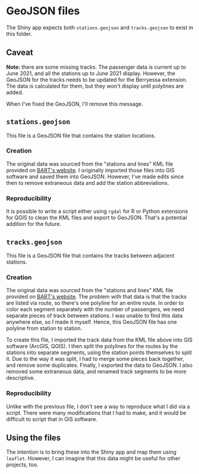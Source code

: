 # GeoJSON files

The Shiny app expects both `stations.geojson` and `tracks.geojson` to exist in this folder.

## Caveat

**Note:** there are some missing tracks.
The passenger data is current up to June 2021, and all the stations up to June 2021 display.
However, the GeoJSON for the tracks needs to be updated for the Berryessa extension.
The data is calculated for them, but they won't display until polylines are added.

When I've fixed the GeoJSON, I'll remove this message.

## `stations.geojson`

This file is a GeoJSON file that contains the station locations.

### Creation

The original data was sourced from the "stations and lines" KML file provided on [BART's website](https://www.bart.gov/schedules/developers/geo).
I originally imported those files into GIS software and saved them into GeoJSON.
However, I've made edits since then to remove extraneous data and add the station abbreviations.

### Reproducibility

It is possible to write a script either using `rgdal` for R or Python extensions for QGIS to clean the KML files and export to GeoJSON.
That's a potential addition for the future.

## `tracks.geojson`

This file is a GeoJSON file that contains the tracks between adjacent stations.

### Creation

The original data was sourced from the "stations and lines" KML file provided on [BART's website](https://www.bart.gov/schedules/developers/geo).
The problem with that data is that the tracks are listed via route, so there's one polyline for an entire route.
In order to color each segment separately with the number of passengers, we need separate pieces of track between stations.
I was unable to find this data anywhere else, so I made it myself.
Hence, this GeoJSON file has one polyline from station to station.

To create this file, I imported the track data from the KML file above into GIS software (ArcGIS, QGIS).
I then split the polylines for the routes by the stations into separate segments, using the station points themselves to split it.
Due to the way it was split, I had to merge some pieces back together, and remove some duplicates.
Finally, I exported the data to GeoJSON.
I also removed some extraneous data, and renamed track segments to be more descriptive.

### Reproducibility

Unlike with the previous file, I don't see a way to reproduce what I did via a script.
There were many modifications that I had to make, and it would be difficult to script that in GIS software.

## Using the files

The intention is to bring these into the Shiny app and map them using `leaflet`.
However, I can imagine that this data might be useful for other projects, too.
